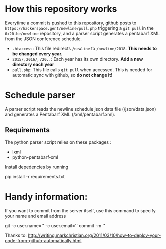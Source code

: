 # How this repository works

Everytime a commit is pushed to [this repository](https://github.com/0x20/newline), github posts to `https://hackerspace.gent/newline/pull.php` triggering a `git pull` in the `0x20.be/newline` repository, and a parser script generates a pentabarf XML from the JSON conference schedule.

- `.htaccess`: This file redirects `/newline` to `/newline/2018`. **This needs to be changed every year.**
- `2015/`, `2016/`, `/20..`: Each year has its own directory. **Add a new directory each year**
- `pull.php`: This file calls `git pull` when accessed. This is needed for automatic sync with github, so **do not change it!**

# Schedule parser

A parser script reads the newline schedule json data file (<year>/json/data.json) and generates a Pentabarf XML (<year>/xml/pentabarf.xml).

## Requirements

The python parser script relies on these packages :

* lxml
* python-pentabarf-xml

Install depedencies by running

  pip install -r requirements.txt


# Handy information:

If you want to commit from the server itself, use this command to specify your name and email address

  git -c user.name='<NAME>' -c user.email='<EMAIL>' commit -m '<TEXT>'


Thanks to: http://writing.markchristian.org/2011/03/10/how-to-deploy-your-code-from-github-automatically.html
